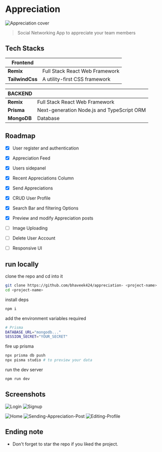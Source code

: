 # Appreciation
![Appreciation cover](https://user-images.githubusercontent.com/61945842/208419890-d78333ac-d371-4c3b-8289-93b10a95ac74.png)


> Social Networking App to appreciate your team members
## Tech Stacks

| Frontend      |                     |
| ------------- | ----------------------------- |
| **Remix**     | Full Stack React Web Framework      |
| **TailwindCss**       | A utility-first CSS framework  

| **BACKEND**    |                                                           |
| -------------- | --------------------------------------------------------- |
| **Remix**      | Full Stack React Web Framework |
| **Prisma**     | Next-generation Node.js and TypeScript ORM                |                          |
| **MongoDB**    | Database                                                  |

## Roadmap

- [x] User register and authentication
- [x] Appreciation Feed
- [x] Users sidepanel
- [x] Recent Appreciations Column
- [x] Send Appreciations
- [x] CRUD User Profile
- [x] Search Bar and filtering Options
- [x] Preview and modify Appreciation posts
- [ ] Image Uploading 
- [ ] Delete User Account
- [ ] Responsive UI


## run locally
clone the repo and cd into it
```bash
git clone https://github.com/bhaveek424/appreciation- <project-name>
cd <project-name>
```
install deps
```bash
npm i 
```
add the environment variables required
```bash
# Prisma
DATABASE_URL="mongodb..."
SESSION_SECRET="YOUR_SECRET"
```
fire up prisma
```bash
npx prisma db push
npx pisma studio # to preview your data
```
run the dev server
```bash
npm run dev
```
## Screenshots
![Login](https://user-images.githubusercontent.com/61945842/208417104-54529958-88f3-4310-b144-de1e53245d7a.png)
![Signup](https://user-images.githubusercontent.com/61945842/208417128-5a9204b0-2bcb-4c45-a6b7-2b5d4018d4f5.png)

![Home](https://user-images.githubusercontent.com/61945842/208417134-5a252c53-8cd7-4efe-a6d7-6eb4f5f15179.png)
![Sending-Appreciation-Post](https://user-images.githubusercontent.com/61945842/208417137-a5666c7a-3afa-47e7-b8d5-b7df5397bbc1.png)
![Editing-Profile](https://user-images.githubusercontent.com/61945842/208417143-099af5bd-8429-4c1a-8f44-d5b2518d9d0d.png)
## Ending note
- Don't forget to star the repo if you liked the project.
